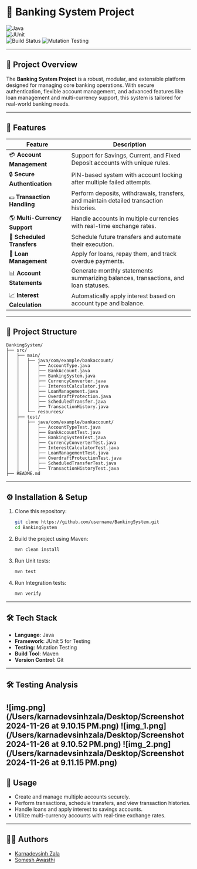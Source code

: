 
# 🏦 **Banking System Project**  

![Java](https://img.shields.io/badge/Java-ED8B00?style=for-the-badge&logo=java&logoColor=white)  
![JUnit](https://img.shields.io/badge/JUnit-25A162?style=for-the-badge&logo=JUnit5&logoColor=white)  
![Build Status](https://img.shields.io/badge/Build-Passing-brightgreen?style=for-the-badge)
![Mutation Testing](https://img.shields.io/badge/Mutation_Testing-Strongly_Killed-success?style=for-the-badge)

---

## 📖 **Project Overview**  

The **Banking System Project** is a robust, modular, and extensible platform designed for managing core banking operations. With secure authentication, flexible account management, and advanced features like loan management and multi-currency support, this system is tailored for real-world banking needs.  

---

## 🚀 **Features**

| **Feature**                      | **Description**                                                                                  |
|-----------------------------------|--------------------------------------------------------------------------------------------------|
| 💳 **Account Management**         | Support for Savings, Current, and Fixed Deposit accounts with unique rules.                     |
| 🔒 **Secure Authentication**      | PIN-based system with account locking after multiple failed attempts.                           |
| 💵 **Transaction Handling**       | Perform deposits, withdrawals, transfers, and maintain detailed transaction histories.           |
| 🌎 **Multi-Currency Support**     | Handle accounts in multiple currencies with real-time exchange rates.                           |
| 📅 **Scheduled Transfers**        | Schedule future transfers and automate their execution.                                         |
| 🏦 **Loan Management**            | Apply for loans, repay them, and track overdue payments.                                         |
| 📊 **Account Statements**         | Generate monthly statements summarizing balances, transactions, and loan statuses.              |
| 📈 **Interest Calculation**       | Automatically apply interest based on account type and balance.                                 |

---

## 📂 **Project Structure**

```plaintext
BankingSystem/
├── src/
│   ├── main/
│   │   ├── java/com/example/bankaccount/
│   │   │   ├── AccountType.java
│   │   │   ├── BankAccount.java
│   │   │   ├── BankingSystem.java
│   │   │   ├── CurrencyConverter.java
│   │   │   ├── InterestCalculator.java
│   │   │   ├── LoanManagement.java
│   │   │   ├── OverdraftProtection.java
│   │   │   ├── ScheduledTransfer.java
│   │   │   ├── TransactionHistory.java
│   │   └── resources/
│   ├── test/
│   │   ├── java/com/example/bankaccount/
│   │   │   ├── AccountTypeTest.java
│   │   │   ├── BankAccountTest.java
│   │   │   ├── BankingSystemTest.java
│   │   │   ├── CurrencyConverterTest.java
│   │   │   ├── InterestCalculatorTest.java
│   │   │   ├── LoanManagementTest.java
│   │   │   ├── OverdraftProtectionTest.java
│   │   │   ├── ScheduledTransferTest.java
│   │   │   ├── TransactionHistoryTest.java
├── README.md
```

---

## ⚙️ **Installation & Setup**

1. Clone this repository:
   ```bash
   git clone https://github.com/username/BankingSystem.git
   cd BankingSystem
   ```
2. Build the project using Maven:
   ```bash
   mvn clean install
   ```
3. Run Unit tests:
   ```bash
   mvn test
   ```
4. Run Integration tests:
   ```bash
   mvn verify
   ```
---

## 🛠️ **Tech Stack**

- **Language**: Java  
- **Framework**: JUnit 5 for Testing 
- **Testing**: Mutation Testing
- **Build Tool**: Maven  
- **Version Control**: Git

---
## 🛠️ **Testing Analysis**
![img.png](/Users/karnadevsinhzala/Desktop/Screenshot 2024-11-26 at 9.10.15 PM.png)
![img_1.png](/Users/karnadevsinhzala/Desktop/Screenshot 2024-11-26 at 9.10.52 PM.png)
![img_2.png](/Users/karnadevsinhzala/Desktop/Screenshot 2024-11-26 at 9.11.15 PM.png)
---

## 🌟 **Usage**

- Create and manage multiple accounts securely.
- Perform transactions, schedule transfers, and view transaction histories.
- Handle loans and apply interest to savings accounts.
- Utilize multi-currency accounts with real-time exchange rates.

---

## 👩‍💻 **Authors**

- [Karnadevsinh Zala](https://github.com/Karnadevsinh)  
- [Somesh Awasthi](https://github.com/somesh-awasthi)

